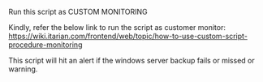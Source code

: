 Run this script as CUSTOM MONITORING

Kindly, refer the below link to run the script as customer monitor:
https://wiki.itarian.com/frontend/web/topic/how-to-use-custom-script-procedure-monitoring

This script will hit an alert if the windows server backup fails or missed or warning.